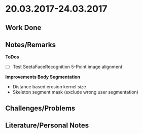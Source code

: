 # 20.03.2017-24.03.2017

## Work Done

## Notes/Remarks

**ToDos**
- [ ] Test SeetaFaceRecognition 5-Point image alignment 

**Improvements Body Segmentation**
- Distance based erosion kernel size
- Skeleton segment mask (exclude wrong user segmentation)


## Challenges/Problems


## Literature/Personal Notes


